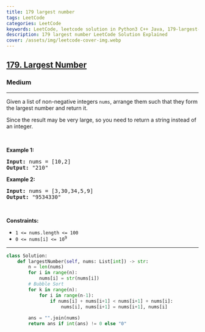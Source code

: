 ```yaml
---
title: 179 largest number
tags: LeetCode
categories: LeetCode
keywords: LeetCode, leetcode solution in Python3 C++ Java, 179-largest-number solution
description: 179 largest number LeetCode Solution Explained
cover: /assets/img/leetcode-cover-img.webp
---
```





<h2><a href="https://leetcode.com/problems/largest-number/">179. Largest Number</a></h2><h3>Medium</h3><hr><div><p>Given a list of non-negative integers <code>nums</code>, arrange them such that they form the largest number and return it.</p>

<p>Since the result may be very large, so you need to return a string instead of an integer.</p>

<p>&nbsp;</p>
<p><strong>Example 1:</strong></p>

<pre><strong>Input:</strong> nums = [10,2]
<strong>Output:</strong> "210"
</pre>

<p><strong>Example 2:</strong></p>

<pre><strong>Input:</strong> nums = [3,30,34,5,9]
<strong>Output:</strong> "9534330"
</pre>

<p>&nbsp;</p>
<p><strong>Constraints:</strong></p>

<ul>
	<li><code>1 &lt;= nums.length &lt;= 100</code></li>
	<li><code>0 &lt;= nums[i] &lt;= 10<sup>9</sup></code></li>
</ul>
</div>

---




```python
class Solution:
    def largestNumber(self, nums: List[int]) -> str:
        n = len(nums)
        for i in range(n):
            nums[i] = str(nums[i])
        # Bubble Sort
        for k in range(n):
            for i in range(n-1):
                if nums[i] + nums[i+1] < nums[i+1] + nums[i]:
                    nums[i], nums[i+1] = nums[i+1], nums[i]
        
        ans = "".join(nums)
        return ans if int(ans) != 0 else "0"
```

